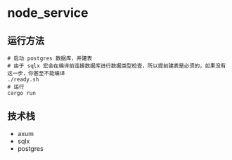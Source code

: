 # node_service

## 运行方法

```shell
# 启动 postgres 数据库，并建表
# 由于 sqlx 宏会在编译前连接数据库进行数据类型检查，所以提前建表是必须的，如果没有这一步，你甚至不能编译
./ready.sh
# 运行
cargo run
```

## 技术栈

- axum
- sqlx
- postgres

